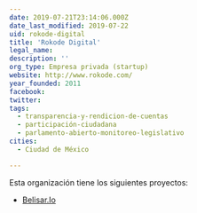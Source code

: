 ```yaml
---
date: 2019-07-21T23:14:06.000Z
date_last_modified: 2019-07-22
uid: rokode-digital
title: 'Rokode Digital'
legal_name: 
description: ''
org_type: Empresa privada (startup)
website: http://www.rokode.com/
year_founded: 2011
facebook: 
twitter: 
tags:
  - transparencia-y-rendicion-de-cuentas
  - participación-ciudadana
  - parlamento-abierto-monitoreo-legislativo
cities: 
  - Ciudad de México

---
```


Esta organización tiene los siguientes proyectos:

- [Belisar.Io](/proyectos/belisar-io)
